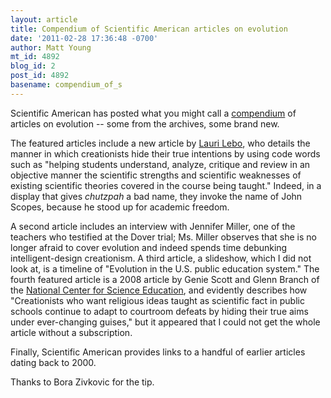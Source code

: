 ```yaml
---
layout: article
title: Compendium of Scientific American articles on evolution
date: '2011-02-28 17:36:48 -0700'
author: Matt Young
mt_id: 4892
blog_id: 2
post_id: 4892
basename: compendium_of_s
---
```

Scientific American has posted what you might call a [compendium](http://www.scientificamerican.com/report.cfm?id=evolution-education) of articles on evolution -- some from the archives, some brand new. 

The featured articles include a new article by [Lauri Lebo](http://laurilebo.com/dp/), who details the manner in which creationists hide their true intentions by using code words such as "helping students understand, analyze, critique and review in an objective manner the scientific strengths and scientific weaknesses of existing scientific theories covered in the course being taught." Indeed, in a display that gives _chutzpah_ a bad name, they invoke the name of John Scopes, because he stood up for academic freedom.

A second article includes an interview with Jennifer Miller, one of the teachers who testified at the Dover trial; Ms. Miller observes that she is no longer afraid to cover evolution and indeed spends time debunking intelligent-design creationism. A third article, a slideshow, which I did not look at, is a timeline of "Evolution in the U.S. public education system." The fourth featured article is a 2008 article by Genie Scott and Glenn Branch of the [National Center for Science Education](http://ncse.com/), and evidently describes how "Creationists who want religious ideas taught as scientific fact in public schools continue to adapt to courtroom defeats by hiding their true aims under ever-changing guises," but it appeared that I could not get the whole article without a subscription.

Finally, Scientific American provides links to a handful of earlier articles dating back to 2000.

Thanks to Bora Zivkovic for the tip.
